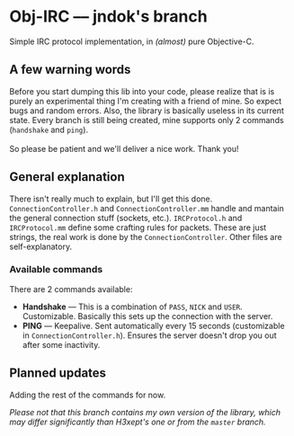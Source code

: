 # Obj-IRC –– jndok's branch
Simple IRC protocol implementation, in *(almost)* pure Objective-C.

## A few warning words
Before you start dumping this lib into your code, please realize that is is purely an experimental thing I'm creating with a friend of mine. So expect bugs and random errors. Also, the library is basically useless in its current state. Every branch is still being created, mine supports only 2 commands (`handshake` and `ping`).<br><br>So please be patient and we'll deliver a nice work. Thank you!

## General explanation
There isn't really much to explain, but I'll get this done.<br>`ConnectionController.h` and `ConnectionController.mm` handle and mantain the general connection stuff (sockets, etc.). `IRCProtocol.h` and `IRCProtocol.mm` define some crafting rules for packets. These are just strings, the real work is done by the `ConnectionController`. Other files are self-explanatory.

### Available commands
There are 2 commands available:

* **Handshake** –– This is a combination of `PASS`, `NICK` and `USER`. Customizable. Basically this sets up the connection with the server.
* **PING** –– Keepalive. Sent automatically every 15 seconds (customizable in `ConnectionController.h`). Ensures the server doesn't drop you out after some inactivity.

## Planned updates
Adding the rest of the commands for now.

*Please not that this branch contains my own version of the library, which may differ significantly than H3xept's one or from the `master` branch.*
